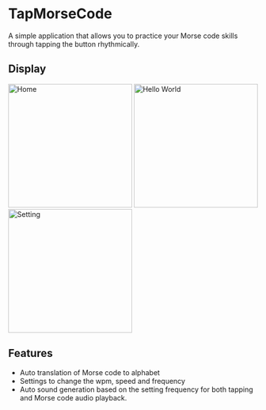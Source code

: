 # TapMorseCode
A simple application that allows you to practice your Morse code skills through tapping the button rhythmically.

## Display
<img src="https://www.dropbox.com/s/our8yz7hnlo37d4/MTap3.jpg?raw=1" alt="Home" width="250"/> <img src="https://www.dropbox.com/s/hfgiicjqcc22ctu/MTap2.jpg?raw=1" alt="Hello World" width="250"/> <img src="https://www.dropbox.com/s/g2hxxgxl5zf8ll3/MTap1.jpg?raw=1" alt="Setting" width="250"/>
<br/>
## Features
* Auto translation of Morse code to alphabet
* Settings to change the wpm, speed and frequency
* Auto sound generation based on the setting frequency for both tapping and Morse code audio playback.
